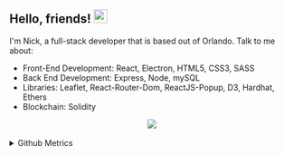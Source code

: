 ## Hello, friends! <img src="https://raw.githubusercontent.com/MartinHeinz/MartinHeinz/master/wave.gif" height="24px" width="24px">

I'm Nick, a full-stack developer that is based out of Orlando. Talk to me about: 
* Front-End Development: React, Electron, HTML5, CSS3, SASS
* Back End Development: Express, Node, mySQL
* Libraries: Leaflet, React-Router-Dom, ReactJS-Popup, D3, Hardhat, Ethers
* Blockchain: Solidity

<p align="center">
  <a href="https://skillicons.dev">
    <img src="https://skillicons.dev/icons?i=react,electron,redux,html,css,sass,js,nodejs,express,mysql,solidity,remix,git,figma&perline=7" />
  </a>
</p>

<details>
<summary>Github Metrics</summary>

<p align="center">
    <img src="/github-metrics.svg" />
</p>
</details>

<!--
**Nicholas-Nguyen8742/Nicholas-Nguyen8742** is a ✨ _special_ ✨ repository because its `README.md` (this file) appears on your GitHub profile.

Here are some ideas to get you started:

- 🔭 I’m currently working on ...
- 🌱 I’m currently learning ...
- 👯 I’m looking to collaborate on ...
- 🤔 I’m looking for help with ...
- 💬 Ask me about ...
- 📫 How to reach me: ...
- 😄 Pronouns: ...
- ⚡ Fun fact: ...
-->
